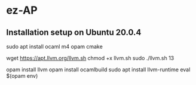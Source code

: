 # ez-AP

## Installation setup on Ubuntu 20.0.4

sudo apt install ocaml m4 opam cmake

wget https://apt.llvm.org/llvm.sh
chmod +x llvm.sh
sudo ./llvm.sh 13

opam install llvm
opam install ocamlbuild
sudo apt install llvm-runtime
eval $(opam env)
